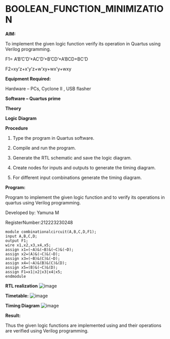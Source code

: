 # BOOLEAN_FUNCTION_MINIMIZATION

**AIM:**

To implement the given logic function verify its operation in Quartus using Verilog programming.

F1= A’B’C’D’+AC’D’+B’CD’+A’BCD+BC’D 

F2=xy’z+x’y’z+w’xy+wx’y+wxy

**Equipment Required:**

Hardware – PCs, Cyclone II , USB flasher

**Software – Quartus prime**

**Theory**

**Logic Diagram**

**Procedure**

1.	Type the program in Quartus software.

2.	Compile and run the program.

3.	Generate the RTL schematic and save the logic diagram.

4.	Create nodes for inputs and outputs to generate the timing diagram.

5.	For different input combinations generate the timing diagram.


**Program:**

Program to implement the given logic function and to verify its operations in quartus using Verilog programming. 

Developed by: Yamuna M

RegisterNumber:212223230248
```
module combinationalcircuit(A,B,C,D,F1);
input A,B,C,D;
output F1;
wire x1,x2,x3,x4,x5;
assign x1=(~A)&(~B)&(~C)&(~D);
assign x2=(A)&(~C)&(~D);
assign x3=(~B)&(C)&(~D);
assign x4=(~A)&(B)&(C)&(D);
assign x5=(B)&(~C)&(D);
assign F1=x1|x2|x3|x4|x5;
endmodule
```
**RTL realization**
![image](https://github.com/yamunadass/BOOLEAN_FUNCTION_MINIMIZATION/assets/138971172/90bab644-becb-4488-b4d6-e1a6b4b8ef37)

**Timetable:**
![image](https://github.com/yamunadass/BOOLEAN_FUNCTION_MINIMIZATION/assets/138971172/00020e3c-58e0-488f-94d1-a2f6bbcb94a2)

**Timing Diagram**
![image](https://github.com/yamunadass/BOOLEAN_FUNCTION_MINIMIZATION/assets/138971172/f47e853d-08bc-44b1-8111-2e86d9e5b12f)

**Result:**

Thus the given logic functions are implemented using and their operations are verified using Verilog programming.

